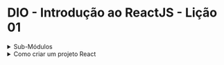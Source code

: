 # DIO - Introdução ao ReactJS - Lição 01

<details>
<summary>Sub-Módulos</summary>

1. [Configurações](./configuration/)
2. [JSX](./jsx/)
2. [Renderização](./renderization/)
</details>

<details>
<summary>Como criar um projeto React</summary>

- Criar uma pasta no local desejado com o nome do projeto
- Abrir um terminal (bash, cmd, powershell)
  - Verificar se o `node` está instalado:
    ```bash
    node -v
    ```
  - Verificar se o `npm` está instalado:
    ```bash
    npm -v
    ```
- Navegar no terminal até a pasta do projeto
- Iniciar o projeto:
  - rodar o comando no terminal:
    ```bash
    npm init
    ```
  - Ao executar, será solicitada algumas informações. Mas para iniciar, podemos só confirmar até o fim
    - no arquivo `package.json`, procurar o item `"main": "index.js"` e mudá-lo para `"main": "src/index.js"`
- Instalar na pasta do projeto os recursos do React: 
  - rodar o comando no terminal:
    ```bash
    npm install --save react@latest react-dom@latest react-scripts@latest
    ```
    - no arquivo `package.json`, procurar o item `"scripts"` e adicionar antes do `"test": "..."` o valor `"start": "react-scripts start",`, como:
      ```json
      "scripts": {
        "start": "react-scripts start",
        "test": "echo \"Error: no test specified\" && exit 1"
      },
      ```
- Criar uma pasta na raiz do projeto com o nome `public`
  - Criar um arquivo `index.html` nessa pasta
    - O arquivo deve ser um arquivo HTML-5 básico, com uma __div com id root__, exemplo:
      ```html
      <!DOCTYPE html>
      <html lang="pt-br">
      <head>
        <title>React App</title>
      </head>
      <body>
        <div id="root"></div>
      </body>
      </html>
      ```
- Criar uma pasta na raiz do projeto com o nome `src`
  - Criar um arquivo `styles.css` nessa pasta
    - Você pode criar um estilo default pro projeto, exemplo:
      ```css
      * {
        margin: 0;
        padding: 0;
      }

      body {
        font-size: 22px;
      }
      ```
  - Criar um arquivo `index.js` nessa pasta
    - O arquivo terá referências ao arquivo `styles.css` e às bibliotecas `React` e `ReactDOM`
    - O arquivo irá criar o objeto `App` que será o objeto principal do projeto
    - Exemplo do arquivo:
      ```javascript
      import React from 'react';
      import ReactDOM from 'react-dom';
      import './styles.css';

      const App = () => {
          return (
              <div className='App'>
                  Hello World
              </div>
          )
      };

      const rootElement = document.getElementById('root');
      ReactDOM.render(<App />, rootElement);
      ```
  - Testar a aplicação rodando:
    ```bash
    npm start
    ```
    - o terminal irá tentar abrir o navegador já com o link da aplicação, mas caso não abra, você poderá abrir manualmente escrevendo a url apresentada, como:
      ```bash
      Compiled successfully!

      You can now view PROJETO in the browser.

        Local:            http://localhost:3000        
        On Your Network:  http://10.1.1.81:3000        

      Note that the development build is not optimized.
      To create a production build, use npm run build.

      webpack compiled successfully
      ```

</details>